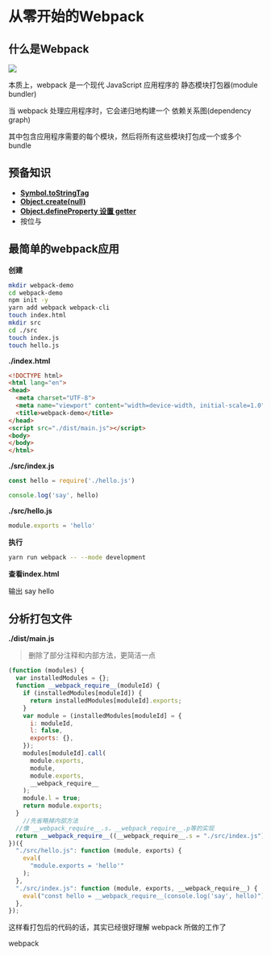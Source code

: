 # 从零开始的Webpack

## 什么是Webpack

<img src="~@webpack/从零开始的Webpack/webpack介绍.png">

本质上，webpack 是一个现代 JavaScript 应用程序的 静态模块打包器(module bundler)

当 webpack 处理应用程序时，它会递归地构建一个 依赖关系图(dependency graph)

其中包含应用程序需要的每个模块，然后将所有这些模块打包成一个或多个 bundle

## 预备知识

- [**Symbol.toStringTag**](https://yuartian.github.io/%E7%9F%A5%E8%AF%86%E5%BA%93/javascript%E9%AB%98%E7%BA%A7/Symbol/Symbol.toStringTag.html)
- [**Object.create(null)**](https://yuartian.github.io/%E7%9F%A5%E8%AF%86%E5%BA%93/javascript%E5%9F%BA%E7%A1%80/%E5%AF%B9%E8%B1%A1/Object.create.html\#object-create-null)
- [**Object.defineProperty 设置 getter**](https://yuartian.github.io/%E7%81%B5%E9%AD%82%E6%8B%B7%E9%97%AE/JS/Object.defineProperty%E7%9A%84%E5%BA%94%E7%94%A8.html)
- 按位与

## 最简单的webpack应用

**创建**

```bash
mkdir webpack-demo
cd webpack-demo
npm init -y
yarn add webpack webpack-cli
touch index.html
mkdir src
cd ./src
touch index.js
touch hello.js
```

**./index.html**

```html
<!DOCTYPE html>
<html lang="en">
<head>
  <meta charset="UTF-8">
  <meta name="viewport" content="width=device-width, initial-scale=1.0">
  <title>webpack-demo</title>
</head>
<script src="./dist/main.js"></script>
<body>
</body>
</html>
```

**./src/index.js**

```javascript
const hello = require('./hello.js')

console.log('say', hello)
```

**./src/hello.js**

```javascript
module.exports = 'hello'
```

**执行**

```bash
yarn run webpack -- --mode development
```

**查看index.html**

输出 say hello

## 分析打包文件

**./dist/main.js**

> 删除了部分注释和内部方法，更简洁一点

```javascript
(function (modules) {
  var installedModules = {};
  function __webpack_require__(moduleId) {
    if (installedModules[moduleId]) {
      return installedModules[moduleId].exports;
    }
    var module = (installedModules[moduleId] = {
      i: moduleId,
      l: false,
      exports: {},
    });
    modules[moduleId].call(
      module.exports,
      module,
      module.exports,
      __webpack_require__
    );
    module.l = true;
    return module.exports;
  }
	//先省略掉内部方法
  //像 __webpack_require__.s，__webpack_require__.p等的实现
  return __webpack_require__((__webpack_require__.s = "./src/index.js"));
})({
  "./src/hello.js": function (module, exports) {
    eval(
      "module.exports = 'hello'"
    );
  },
  "./src/index.js": function (module, exports, __webpack_require__) {
    eval("const hello = __webpack_require__(console.log('say', hello)");
  },
});
```



这样看打包后的代码的话，其实已经很好理解 webpack 所做的工作了

webpack